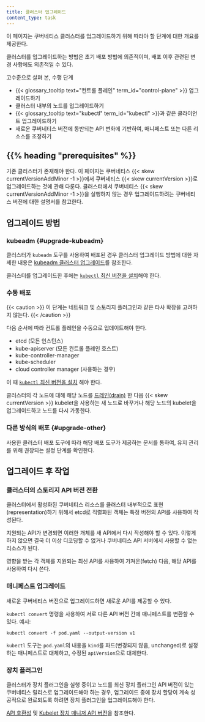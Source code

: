 ```yaml
---
title: 클러스터 업그레이드
content_type: task
---
```


<!-- overview -->
이 페이지는 쿠버네티스 클러스터를 업그레이드하기 위해 따라야 할 단계에 대한
개요를 제공한다.

클러스터를 업그레이드하는 방법은 초기 배포 방법에 의존적이며,
배포 이후 관련된 변경 사항에도 의존적일 수 있다.

고수준으로 살펴 본, 수행 단계

- {{< glossary_tooltip text="컨트롤 플레인" term_id="control-plane" >}} 업그레이드하기
- 클러스터 내부의 노드를 업그레이드하기
- {{< glossary_tooltip text="kubectl" term_id="kubectl" >}}과 같은 클라이언트 업그레이드하기
- 새로운 쿠버네티스 버전에 동반되는 API 변화에 기반하여, 매니페스트 또는
  다른 리소스를 조정하기

## {{% heading "prerequisites" %}}

기존 클러스터가 존재해야 한다. 이 페이지는 쿠버네티스 {{< skew currentVersionAddMinor -1 >}}에서
쿠버네티스 {{< skew currentVersion >}}로 업그레이드하는 것에 관해 다룬다.
클러스터에서 쿠버네티스 {{< skew currentVersionAddMinor -1 >}}을 실행하지 않는 경우
업그레이드하려는 쿠버네티스 버전에 대한 설명서를 참고한다.

## 업그레이드 방법

### kubeadm {#upgrade-kubeadm}

클러스터가 `kubeadm` 도구를 사용하여 배포된 경우
클러스터 업그레이드 방법에 대한 자세한 내용은
[kubeadm 클러스터 업그레이드](/ko/docs/tasks/administer-cluster/kubeadm/kubeadm-upgrade/)를 참조한다.

클러스터를 업그레이드한 후에는
[`kubectl` 최신 버전을 설치](/ko/docs/tasks/tools/)해야 한다.

### 수동 배포

{{< caution >}}
이 단계는 네트워크 및 스토리지 플러그인과 같은
타사 확장을 고려하지 않는다.
{{< /caution >}}

다음 순서에 따라 컨트롤 플레인을 수동으로 업데이트해야 한다.

- etcd (모든 인스턴스)
- kube-apiserver (모든 컨트롤 플레인 호스트)
- kube-controller-manager
- kube-scheduler
- cloud controller manager (사용하는 경우)

이 때 [`kubectl` 최신 버전을 설치](/ko/docs/tasks/tools/)
해야 한다.

클러스터의 각 노드에 대해 해당 노드를 [드레인(drain)](/docs/tasks/administer-cluster/safely-drain-node/)
한 다음 {{< skew currentVersion >}} kubelet을 사용하는 새 노드로 바꾸거나
해당 노드의 kubelet을 업그레이드하고 노드를 다시 가동한다.

### 다른 방식의 배포 {#upgrade-other}

사용한 클러스터 배포 도구에 따라 해당 배포 도구가
제공하는 문서를 통하여, 유지 관리를 위해 권장되는 설정 단계를 확인한다.

## 업그레이드 후 작업

### 클러스터의 스토리지 API 버전 전환

클러스터에서 활성화된 쿠버네티스 리소스를
클러스터 내부적으로 표현(representation)하기 위해서 etcd로 직렬화된 객체는
특정 버전의 API를 사용하여 작성된다.

지원되는 API가 변경되면 이러한 개체를 새 API에서 다시 작성해야 할 수 있다.
이렇게 하지 않으면 결국 더 이상 디코딩할 수 없거나
쿠버네티스 API 서버에서 사용할 수 없는 리소스가 된다.

영향을 받는 각 객체를 지원되는 최신 API를 사용하여
가져온(fetch) 다음, 해당 API를 사용하여 다시 쓴다.

### 매니페스트 업그레이드

새로운 쿠버네티스 버전으로 업그레이드하면 새로운 API를 제공할 수 있다.

`kubectl convert` 명령을 사용하여 서로 다른 API 버전 간에 매니페스트를 변환할 수 있다.
예시:

```shell
kubectl convert -f pod.yaml --output-version v1
```

`kubectl` 도구는 `pod.yaml`의 내용을 `kind`를 파드(변경되지 않음, unchanged)로 설정하는 매니페스트로 대체하고,
수정된 `apiVersion`으로 대체한다.

### 장치 플러그인

클러스터가 장치 플러그인을 실행 중이고 노드를 최신 장치 플러그인 API 버전이 있는
쿠버네티스 릴리스로 업그레이드해야 하는 경우,
업그레이드 중에 장치 할당이 계속 성공적으로 완료되도록 하려면
장치 플러그인을 업그레이드해야 한다.

[API 호환성](/ko/docs/concepts/extend-kubernetes/compute-storage-net/device-plugins/#api-호환성) 및 [Kubelet 장치 매니저 API 버전](/docs/reference/node/device-plugin-api-versions/)을 참조한다.